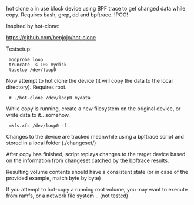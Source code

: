 hot clone a in use block device using BPF trace to get changed data
while copy. Requires bash, grep, dd and bpftrace. !POC!

Inspired by hot-clone:

 https://github.com/benjojo/hot-clone

Testsetup:
```
 modprobe loop
 truncate -s 10G mydisk
 losetup /dev/loop0
```

Now attempt to hot clone the device (it will copy the data to the local directory).
Requires root.

```
 # ./hot-clone /dev/loop0 mydata
```
 
While copy is running, create a new filesystem on the original device, or write
data to it.. somehow.

```
 mkfs.xfs /dev/loop0 -f
```

Changes to the device are tracked meanwhile using a bpftrace script and stored
in a local folder (./changeset/)

After copy has finished, script replays changes to the target device based
on the information from changeset catched by the bpftrace results.

Resulting volume contents should have a consistent state (or in case of the
provided example, match byte by byte)

If you attempt to hot-copy a running root volume, you may want to execute
from ramfs, or a network file system .. (not tested)
